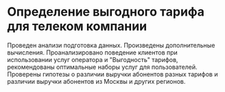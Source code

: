 # Определение выгодного тарифа для телеком компании
Проведен анализи подготовка данных.
Произведены дополнительные вычисления.
Проанализировано поведение клиентов при использовании услуг оператора и "Выгодность" тарифов, 
рекомендованы оптимальные наборы услуг для пользователей. Проверены гипотезы о различии выручки абонентов разных тарифов и
различии выручки абонентов из Москвы и других регионов.
